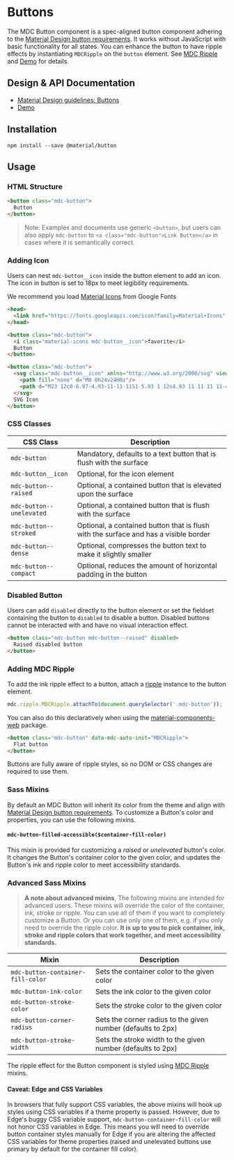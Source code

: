 <!--docs:
title: "Buttons"
layout: detail
section: components
excerpt: "Material Design-styled buttons."
iconId: button
path: /catalog/buttons/
-->

# Buttons

<!--<div class="article__asset">
  <a class="article__asset-link"
     href="https://material-components-web.appspot.com/button.html">
    <img src="{{ site.rootpath }}/images/mdc_web_screenshots/buttons.png" width="363" alt="Buttons screenshot">
  </a>
</div>-->

The MDC Button component is a spec-aligned button component adhering to the
[Material Design button requirements](https://material.io/guidelines/components/buttons.html).
It works without JavaScript with basic functionality for all states.
You can enhance the button to have ripple effects by instantiating `MDCRipple` on
the `button` element. See [MDC Ripple](../mdc-ripple) and [Demo](https://material-components-web.appspot.com/button.html) for details.

## Design & API Documentation

<ul class="icon-list">
  <li class="icon-list-item icon-list-item--spec">
    <a href="https://material.io/guidelines/components/buttons.html">Material Design guidelines: Buttons</a>
  </li>
  <li class="icon-list-item icon-list-item--link">
    <a href="https://material-components-web.appspot.com/button.html">Demo</a>
  </li>
</ul>

## Installation

```
npm install --save @material/button
```

## Usage

### HTML Structure
```html
<button class="mdc-button">
  Button
</button>
```

> Note: Examples and documents use generic `<button>`, but users can also apply
`mdc-button` to `<a class="mdc-button">Link Button</a>` in cases where it is
semantically correct.

### Adding Icon

Users can nest `mdc-button__icon` inside the button element to add an icon. The icon in button
is set to 18px to meet legibility requirements.

We recommend you load [Material Icons](https://material.io/icons/) from Google Fonts

```html
<head>
  <link href="https://fonts.googleapis.com/icon?family=Material+Icons" rel="stylesheet">
</head>

<button class="mdc-button">
  <i class="material-icons mdc-button__icon">favorite</i>
  Button
</button>

<button class="mdc-button">
  <svg class="mdc-button__icon" xmlns="http://www.w3.org/2000/svg" viewBox="0 0 24 24" fill="#000000">
    <path fill="none" d="M0 0h24v24H0z"/>
    <path d="M23 12c0-6.07-4.93-11-11-11S1 5.93 1 12s4.93 11 11 11 11-4.93 11-11zM5 17.64C3.75 16.1 3 14.14 3 12c0-2.13.76-4.08 2-5.63v11.27zM17.64 5H6.36C7.9 3.75 9.86 3 12 3s4.1.75 5.64 2zM12 14.53L8.24 7h7.53L12 14.53zM17 9v8h-4l4-8zm-6 8H7V9l4 8zm6.64 2c-1.55 1.25-3.51 2-5.64 2s-4.1-.75-5.64-2h11.28zM21 12c0 2.14-.75 4.1-2 5.64V6.37c1.24 1.55 2 3.5 2 5.63z"/>
  </svg>
  SVG Icon
</button>
```

### CSS Classes


CSS Class | Description
--- | ---
`mdc-button` | Mandatory, defaults to a text button that is flush with the surface
`mdc-button__icon`    | Optional, for the icon element
`mdc-button--raised` | Optional, a contained button that is elevated upon the surface
`mdc-button--unelevated` | Optional, a contained button that is flush with the surface
`mdc-button--stroked` | Optional, a contained button that is flush with the surface and has a visible border
`mdc-button--dense` | Optional, compresses the button text to make it slightly smaller
`mdc-button--compact` | Optional, reduces the amount of horizontal padding in the button

### Disabled Button

Users can add `disabled` directly to the button element or set the fieldset containing
the button to `disabled` to disable a button. Disabled buttons cannot be interacted
with and have no visual interaction effect.

```html
<button class="mdc-button mdc-button--raised" disabled>
  Raised disabled button
</button>
```

### Adding MDC Ripple

To add the ink ripple effect to a button, attach a [ripple](../mdc-ripple) instance to the
button element.

```js
mdc.ripple.MDCRipple.attachTo(document.querySelector('.mdc-button'));
```

You can also do this declaratively when using the [material-components-web](../material-components-web) package.

```html
<button class="mdc-button" data-mdc-auto-init="MDCRipple">
  Flat button
</button>
```

Buttons are fully aware of ripple styles, so no DOM or CSS changes are required to use them.

### Sass Mixins

By default an MDC Button will inherit its color from the theme and align with [Material Design button requirements](https://material.io/guidelines/components/buttons.html). To customize a Button's color and properties, you can use the following mixins.

#### `mdc-button-filled-accessible($container-fill-color)`

This mixin is provided for customizing a *raised* or *unelevated* button's color. It changes the Button's
container color to the given color, and updates the Button's ink and ripple color to meet accessibility standards.

### Advanced Sass Mixins

> **A note about advanced mixins**, The following mixins are intended for advanced users. These mixins will override the color of the container, ink, stroke or ripple. You can use all of them if you want to completely customize a Button. Or you can use only one of them, e.g. if you only need to override the ripple color. **It is up to you to pick container, ink, stroke and ripple colors that work together, and meet accessibility standards.**

Mixin | Description
--- | ---
`mdc-button-container-fill-color` | Sets the container color to the given color
`mdc-button-ink-color` | Sets the ink color to the given color
`mdc-button-stroke-color` | Sets the stroke color to the given color
`mdc-button-corner-radius` | Sets the corner radius to the given number (defaults to 2px)
`mdc-button-stroke-width` | Sets the stroke width to the given number (defaults to 2px)

The ripple effect for the Button component is styled using [MDC Ripple](../mdc-ripple) mixins.

#### Caveat: Edge and CSS Variables

In browsers that fully support CSS variables, the above mixins will hook up styles using CSS variables if a theme property is passed.
However, due to Edge's buggy CSS variable support, `mdc-button-container-fill-color` will not honor CSS variables in Edge.
This means you will need to override button container styles manually for Edge if you are altering the affected CSS variables for theme properties
(raised and unelevated buttons use primary by default for the container fill color).
